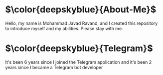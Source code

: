 <h1>$\color{deepskyblue}{About-Me}$</h1>

Hello, my name is Mohammad Javad Ravand, and I created this repository to introduce myself and my abilities. Please stay with me.


<h1>$\color{deepskyblue}{Telegram}$</h1>
It's been 6 years since I joined the Telegram application and it's been 2 years since I became a Telegram bot developer
